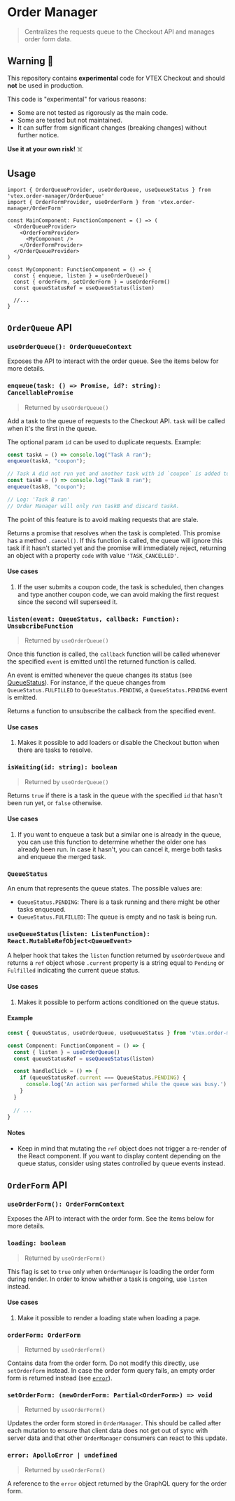 # Order Manager

> Centralizes the requests queue to the Checkout API and manages order form data.

## Warning 🚨

This repository contains **experimental** code for VTEX Checkout and should **not** be used in production.

This code is "experimental" for various reasons:
- Some are not tested as rigorously as the main code.
- Some are tested but not maintained.
- It can suffer from significant changes (breaking changes) without further notice.

**Use it at your own risk!** ☠️

## Usage

```tsx
import { OrderQueueProvider, useOrderQueue, useQueueStatus } from 'vtex.order-manager/OrderQueue'
import { OrderFormProvider, useOrderForm } from 'vtex.order-manager/OrderForm'

const MainComponent: FunctionComponent = () => (
  <OrderQueueProvider>
    <OrderFormProvider>
      <MyComponent />
    </OrderFormProvider>
  </OrderQueueProvider>
)

const MyComponent: FunctionComponent = () => {
  const { enqueue, listen } = useOrderQueue()
  const { orderForm, setOrderForm } = useOrderForm()
  const queueStatusRef = useQueueStatus(listen)
  
  //...
}
```

## `OrderQueue` API

### `useOrderQueue(): OrderQueueContext`

Exposes the API to interact with the order queue. See the items below for more details.

### `enqueue(task: () => Promise, id?: string): CancellablePromise`

> Returned by `useOrderQueue()`

Add a task to the queue of requests to the Checkout API. `task` will be called when it's the first in the queue.

The optional param `id` can be used to duplicate requests. Example:

```ts
const taskA = () => console.log("Task A ran");
enqueue(taskA, "coupon");

// Task A did not run yet and another task with id `coupon` is added to the queue
const taskB = () => console.log("Task B ran");
enqueue(taskB, "coupon");

// Log: 'Task B ran'
// Order Manager will only run taskB and discard taskA.
```

The point of this feature is to avoid making requests that are stale.

Returns a promise that resolves when the task is completed. This promise has a method `.cancel()`. If this function is called, the queue will ignore this task if it hasn't started yet and the promise will immediately reject, returning an object with a property `code` with value `'TASK_CANCELLED'`.

#### Use cases

1. If the user submits a coupon code, the task is scheduled, then changes and type another coupon code, we can avoid making the first request since the second will superseed it.

### `listen(event: QueueStatus, callback: Function): UnsubcribeFunction`

> Returned by `useOrderQueue()`

Once this function is called, the `callback` function will be called whenever the specified `event` is emitted until the returned function is called.

An event is emitted whenever the queue changes its status (see [QueueStatus](#QueueStatus)). For instance, if the queue changes from `QueueStatus.FULFILLED` to `QueueStatus.PENDING`, a `QueueStatus.PENDING` event is emitted.

Returns a function to unsubscribe the callback from the specified event.

#### Use cases

1. Makes it possible to add loaders or disable the Checkout button when there are tasks to resolve.

### `isWaiting(id: string): boolean`

> Returned by `useOrderQueue()`

Returns `true` if there is a task in the queue with the specified `id` that hasn't been run yet, or `false` otherwise.

#### Use cases

1. If you want to enqueue a task but a similar one is already in the queue, you can use this function to determine whether the older one has already been run. In case it hasn't, you can cancel it, merge both tasks and enqueue the merged task.

### `QueueStatus`

An enum that represents the queue states. The possible values are:

- `QueueStatus.PENDING`: There is a task running and there might be other tasks enqueued.
- `QueueStatus.FULFILLED`: The queue is empty and no task is being run.

### `useQueueStatus(listen: ListenFunction): React.MutableRefObject<QueueEvent>`

A helper hook that takes the `listen` function returned by `useOrderQueue` and returns a `ref` object whose `.current` property is a string equal to `Pending` or `Fulfilled` indicating the current queue status.

#### Use cases

1. Makes it possible to perform actions conditioned on the queue status.

#### Example

```ts
const { QueueStatus, useOrderQueue, useQueueStatus } from 'vtex.order-manager/OrderQueue'

const Component: FunctionComponent = () => {
  const { listen } = useOrderQueue()
  const queueStatusRef = useQueueStatus(listen)

  const handleClick = () => {
    if (queueStatusRef.current === QueueStatus.PENDING) {
      console.log('An action was performed while the queue was busy.')
    }
  }
  
  // ...
}
```

#### Notes

- Keep in mind that mutating the `ref` object does not trigger a re-render of the React component. If you want to display content depending on the queue status, consider using states controlled by queue events instead.

## `OrderForm` API

### `useOrderForm(): OrderFormContext`

Exposes the API to interact with the order form. See the items below for more details.

### `loading: boolean`

> Returned by `useOrderForm()`

This flag is set to `true` only when `OrderManager` is loading the order form during render. In order to know whether a task is ongoing, use `listen` instead.

#### Use cases

1. Make it possible to render a loading state when loading a page.

### `orderForm: OrderForm`

> Returned by `useOrderForm()`

Contains data from the order form. Do not modify this directly, use `setOrderForm` instead. In case the order form query fails, an empty order form is returned instead (see [`error`](#error-apolloerror--undefined)).

### `setOrderForm: (newOrderForm: Partial<OrderForm>) => void`

> Returned by `useOrderForm()`

Updates the order form stored in `OrderManager`. This should be called after each mutation to ensure that client data does not get out of sync with server data and that other `OrderManager` consumers can react to this update.

### `error: ApolloError | undefined`

> Returned by `useOrderForm()`

A reference to the `error` object returned by the GraphQL query for the order form.
